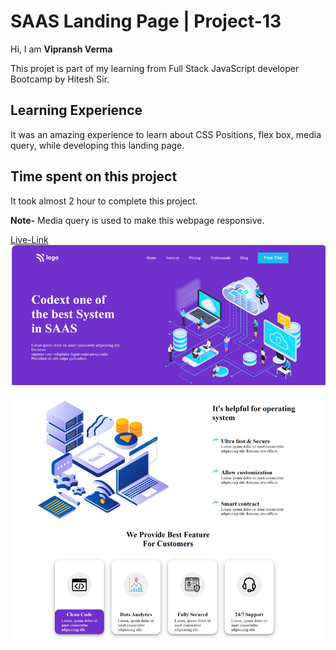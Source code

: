# SAAS Landing Page | Project-13
Hi, I am **Vipransh Verma**

This projet is part of my learning from Full Stack JavaScript developer Bootcamp by Hitesh Sir.

## Learning Experience
It was an amazing experience to learn about  CSS Positions, flex box, media query, while developing this landing page.

## Time spent on this project
It took almost 2 hour to complete  this project.

**Note-**  Media query is used to make this webpage responsive.

[Live-Link]()
![image](images/screencapture-127-0-0-1-5500-index-html-2022-08-24-14_20_11.png)
